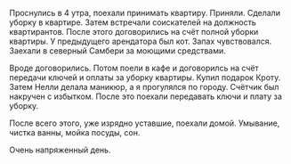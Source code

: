 Проснулись в 4 утра, поехали принимать квартиру.
Приняли. Сделали уборку в квартире. Затем встречали соискателей на должность квартирантов. После этого договорились на счёт полной уборки квартиры. У предыдущего арендатора был кот. Запах чувствовался. Заехали в северный Самбери за моющими средствами.

Вроде договорились.
Потом поели в кафе и договорилсь на счёт передачи ключей и оплаты за уборку квартиры.
Купил подарок Кроту.
Затем Нелли делала маникюр, а я прогулялся по городу. Счётчик был накручен с избытком.
После это поехали передавать ключи и плату за уборку.

После всего этого, уже изрядно уставшие, поехали домой.
Умывание, чистка ванны, мойка посуды, сон.

Очень напряженный день.